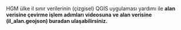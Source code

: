 HGM ülke il sınır verilerinin (çizgisel) QGIS uygulaması yardımı ile <b>alan<b> verisine çevirme işlem adımları videosuna ve alan verisine (il_alan.geojson) buradan ulaşabilirsiniz.
